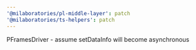 ```yaml
---
'@milaboratories/pl-middle-layer': patch
'@milaboratories/ts-helpers': patch
---
```


PFramesDriver - assume setDataInfo will become asynchronous
